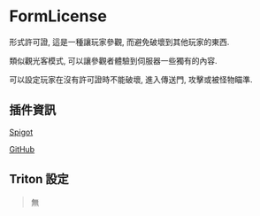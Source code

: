 # FormLicense

形式許可證, 這是一種讓玩家參觀, 而避免破壞到其他玩家的東西.

類似觀光客模式, 可以讓參觀者體驗到伺服器一些獨有的內容.

可以設定玩家在沒有許可證時不能破壞, 進入傳送門, 攻擊或被怪物瞄準.

## 插件資訊

[Spigot](https://www.spigotmc.org/resources/99135/)

[GitHub](https://github.com/poikcue/FormLicense)

## Triton 設定

> 無
